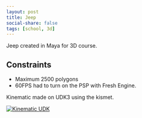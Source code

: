 ```yaml
---
layout: post
title: Jeep
social-share: false
tags: [school, 3d]
---
```


Jeep created in Maya for 3D course.

## Constraints
- Maximum 2500 polygons
- 60FPS had to turn on the PSP with Fresh Engine.

Kinematic made on UDK3 using the kismet.

[![Kinematic UDK](https://i.ibb.co/S5NP4sX/https-i-ytimg-com-vi-I7-Hy-ISTyx-A-hqdefault.jpg)](https://youtu.be/I7Hy_ISTyxA "Kinematic UDK")
